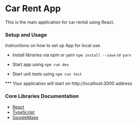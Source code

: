 # Car Rent App
This is the main application for car rental using React.

### Setup and Usage
Instructions on how to set up App for local use.

- Install libraries via npm or yarn
```npm install --save```
or 
```yarn```

- Start app using
  ```npm run dev```

- Start unit tests using
  ```npm run test```

*** Your application will start on http://localhost:3000 address


### Core Libraries Documentation
- [React](https://react.dev/learn)
- [TypeScript](https://www.typescriptlang.org/docs/)
- [GoogleMaps](https://visgl.github.io/react-google-maps/)
